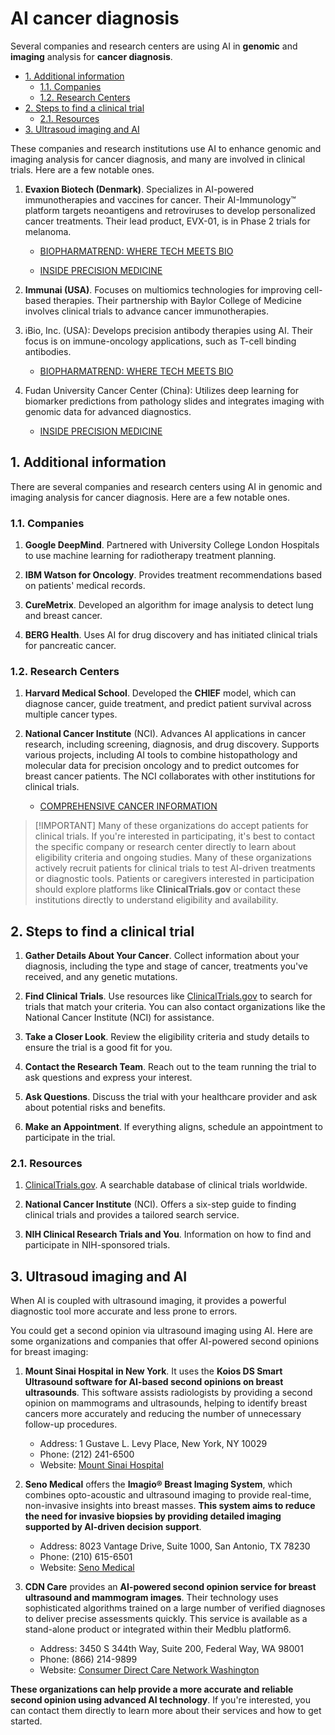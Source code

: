 # AI cancer diagnosis <!-- omit from toc -->

Several companies and research centers are using AI in **genomic** and **imaging** analysis for **cancer diagnosis**. 

- [1. Additional information](#1-additional-information)
  - [1.1. Companies](#11-companies)
  - [1.2. Research Centers](#12-research-centers)
- [2. Steps to find a clinical trial](#2-steps-to-find-a-clinical-trial)
  - [2.1. Resources](#21-resources)
- [3. Ultrasoud imaging and AI](#3-ultrasoud-imaging-and-ai)

These companies and research institutions use AI to enhance genomic and imaging analysis for cancer diagnosis, and many are involved
in clinical trials. Here are a few notable ones.

1. **Evaxion Biotech (Denmark)**. Specializes in AI-powered immunotherapies and vaccines for cancer. Their AI-Immunology™ platform targets neoantigens and retroviruses to develop personalized cancer treatments. Their lead product, EVX-01, is in Phase 2 trials for melanoma.

   - [BIOPHARMATREND: WHERE TECH MEETS
BIO](https://www.biopharmatrend.com/post/698-how-artificial-intelligence-is-reshaping-the-landscape-of-personalized-cancer-treatment/)

   - [INSIDE PRECISION
MEDICINE](https://www.insideprecisionmedicine.com/topics/informatics/aiming-ai-at-cancer-related-biomarkers/)

1. **Immunai (USA)**. Focuses on multiomics technologies for improving
   cell-based therapies. Their partnership with Baylor College of Medicine
   involves clinical trials to advance cancer immunotherapies.

1. iBio, Inc. (USA): Develops precision antibody therapies using AI. Their focus
is on immune-oncology applications, such as T-cell binding antibodies.

   - [BIOPHARMATREND: WHERE TECH MEETS
BIO](https://www.biopharmatrend.com/post/698-how-artificial-intelligence-is-reshaping-the-landscape-of-personalized-cancer-treatment/)

1. Fudan University Cancer Center (China): Utilizes deep learning for biomarker
predictions from pathology slides and integrates imaging with genomic data for advanced diagnostics.

   - [INSIDE PRECISION
MEDICINE](https://www.insideprecisionmedicine.com/topics/informatics/aiming-ai-at-cancer-related-biomarkers/)


## 1. Additional information

There are several companies and research centers using AI in genomic and imaging analysis for cancer diagnosis. Here are a few notable ones.

### 1.1. Companies 

1. **Google DeepMind**. Partnered with University College London Hospitals to use machine learning for radiotherapy treatment planning.

1. **IBM Watson for Oncology**. Provides treatment recommendations based on patients' medical records.

1. **CureMetrix**. Developed an algorithm for image analysis to detect lung and breast cancer.

1. **BERG Health**. Uses AI for drug discovery and has initiated clinical trials for pancreatic cancer.

### 1.2. Research Centers

1. **Harvard Medical School**. Developed the **CHIEF** model, which can diagnose cancer, guide treatment, and predict patient survival across multiple cancer types.
1. **National Cancer Institute** (NCI). Advances AI applications in cancer research, including screening, diagnosis, and drug discovery. Supports various projects, including AI tools to combine histopathology and molecular data for precision oncology and to predict outcomes for breast cancer patients. The NCI collaborates with other institutions for clinical trials.

   - [COMPREHENSIVE CANCER INFORMATION](https://www.cancer.gov/research/infrastructure/artificial-intelligence)

> [!IMPORTANT] Many of these organizations do accept patients for clinical
> trials. If you're interested in participating, it's best to contact the
> specific company or research center directly to learn about eligibility
> criteria and ongoing studies. Many of these organizations actively recruit
> patients for clinical trials to test AI-driven treatments or diagnostic tools.
> Patients or caregivers interested in participation should explore platforms
> like **ClinicalTrials.gov** or contact these institutions directly to
> understand eligibility and availability.

## 2. Steps to find a clinical trial

1. **Gather Details About Your Cancer**. Collect information about your diagnosis, including the type and stage of cancer, treatments you've received, and any genetic mutations.

1. **Find Clinical Trials**. Use resources like 
[ClinicalTrials.gov](ClinicalTrials.gov) to search for trials that match your criteria. You can also contact organizations like the National Cancer Institute (NCI) for assistance.

1. **Take a Closer Look**. Review the eligibility criteria and study details to ensure the trial is a good fit for you.

1. **Contact the Research Team**. Reach out to the team running the trial to ask questions and express your interest.

1. **Ask Questions**. Discuss the trial with your healthcare provider and ask about potential risks and benefits.

1. **Make an Appointment**. If everything aligns, schedule an appointment to participate in the trial.

### 2.1. Resources

1. [ClinicalTrials.gov](ClinicalTrials.gov). A searchable database of clinical trials worldwide.

1. **National Cancer Institute** (NCI). Offers a six-step guide to finding clinical trials and provides a tailored search service.

1. **NIH Clinical Research Trials and You**. Information on how to find and participate in NIH-sponsored trials.

## 3. Ultrasoud imaging and AI

When AI is coupled with ultrasound imaging, it provides a powerful diagnostic tool more accurate and less prone to errors. 

You could get a second opinion via ultrasound imaging using AI. Here are some organizations and companies that offer AI-powered second opinions for breast imaging:


1. **Mount Sinai Hospital in New York**.  It uses the **Koios DS Smart Ultrasound software for AI-based second opinions on breast ultrasounds**. This software assists radiologists by providing a second opinion on mammograms and ultrasounds, helping to identify breast cancers more accurately and reducing the number of unnecessary follow-up procedures.

   - Address: 1 Gustave L. Levy Place, New York, NY 10029
   - Phone: (212) 241-6500
   - Website: [Mount Sinai Hospital](https://www.mountsinai.org/locations/mount-sinai/about/contact)

1. **Seno Medical** offers the **Imagio® Breast Imaging System**, which combines opto-acoustic and ultrasound imaging to provide real-time, non-invasive insights into breast masses. **This system aims to reduce the need for invasive biopsies by providing detailed imaging supported by AI-driven decision support**.

   - Address: 8023 Vantage Drive, Suite 1000, San Antonio, TX 78230
   - Phone: (210) 615-6501
   - Website: [Seno Medical](https://senomedical.com/contact)

1. **CDN Care** provides an **AI-powered second opinion service for breast ultrasound and mammogram images**. Their technology uses sophisticated algorithms trained on a large number of verified diagnoses to deliver precise assessments quickly. This service is available as a stand-alone product or integrated within their Medblu platform6.

   - Address: 3450 S 344th Way, Suite 200, Federal Way, WA 98001
   - Phone: (866) 214-9899
   - Website: [Consumer Direct Care Network Washington](https://www.consumerdirectwa.com/contact/)

**These organizations can help provide a more accurate and reliable second opinion using advanced AI technology**. If you're interested, you can contact them directly to learn more about their services and how to get started.

